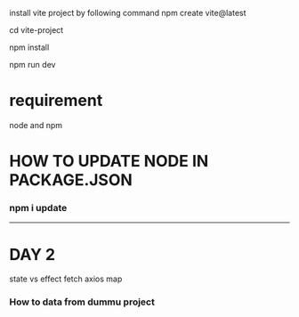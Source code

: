 install vite project by following command
npm create vite@latest

cd vite-project

npm install 

npm run dev

<h1>requirement</h1>
<p>node and npm</p>

<h1>HOW TO UPDATE NODE IN PACKAGE.JSON</h1>
<h3>npm i update</h3>
<hr>
<h1>DAY 2</h1>
<p>
state vs effect
fetch axios
map
<h3>How to data from dummu project</h3>
</p>